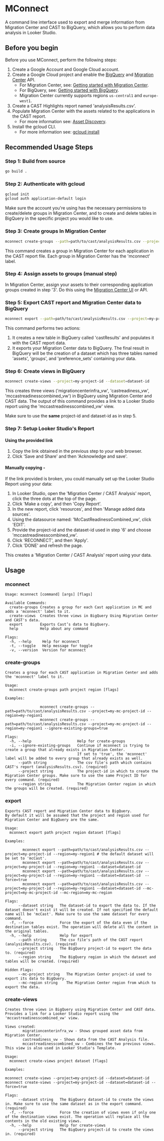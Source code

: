 # MConnect

A command line interface used to export and merge information from Migration Center and CAST to BigQuery, which allows you to perform data analysis in Looker Studio.

## Before you begin
Before you use MConnect, perform the following steps:

1. Create a Google Account and Google Cloud account.
2. Create a Google Cloud project and enable the [BigQuery](https://pantheon.corp.google.com/apis/library/bigquery.googleapis.com) and [Migration Center](https://pantheon.corp.google.com/apis/library/migrationcenter.googleapis.com) API.
    * For Migration Center, see: [Getting started with Migration Center](https://cloud.google.com/migration-center/docs/get-started-with-migration-center).
    * For BigQuery, see: [Getting started with BigQuery](https://support.google.com/cloud/answer/6255052?hl=en#zippy=%2Cget-started).
    * Migration Center currently supports regions `us-central1` and `europe-west1`.
3. Create a CAST Highlights report named 'analysisResults.csv'.
4. Populate Migration Center with the assets related to the applications in the CAST report.
    * For more information see: [Asset Discovery](https://cloud.google.com/migration-center/docs/start-asset-discovery).
5. Install the gcloud CLI.
    * For more information see: [gcloud install](https://cloud.google.com/sdk/docs/install)


## Recommended Usage Steps

### Step 1: Build from source

```sh
go build .
```

### Step 2: Authenticate with gcloud

```sh
gcloud init
gcloud auth application-default login
``` 
Make sure the account you're using has the necessary permissions to create/delete groups in Migration Center, and to create and delete tables in BigQuery in the specific project you would like to use.

### Step 3: Create groups In Migration Center

```sh
mconnect create-groups --path=path/to/cast/analysisResults.csv --project=my-project-id --region=my-region1
``` 

This command creates a group in Migration Center for each application in the CAST report file. Each group in Migration Center has the 'mconnect' label.

### Step 4: Assign assets to groups (**manual step**)

In Migration Center, assign your assets to their corresponding application groups created in step '3'. Do this using the [Migration Center UI](https://cloud.google.com/migration-center/docs/create-groups#add_and_remove_assets_from_a_group) or API.

### Step 5: Export CAST report and Migration Center data to BigQuery

```sh
mconnect export --path=path/to/cast/analysisResults.csv --project=my-project-id --region=my-region1 --dataset=dataset-id 
``` 

This command performs two actions:

1. It creates a new table in BigQuery called 'castResults' and populates it with the CAST report data.
2. It exports your Migration Center data to BigQuery. The final result in BigQuery will be the creation of a dataset which has three tables named 'assets', 'groups', and 'preference_sets' containing your data.

### Step 6: Create views in BigQuery

```sh
mconnect create-views --project=my-project-id --dataset=dataset-id
``` 
This creates three views ('migrationcenterinfra_vw', 'castreadiness_vw', 'mccastreadinesscombined_vw') in BigQuery using Migration Center and CAST data.
The output of this command provides a link to a Looker Studio report using the 'mccastreadinesscombined_vw' view.

Make sure to use the **same** project-id and dataset-id as in step 5.

### Step 7: Setup Looker Studio's Report

#### Using the provided link

1. Copy the link obtained in the previous step to your web browser.
2. Click 'Save and Share' and then 'Acknowledge and save'.

#### Manually copying -

If the link provided is broken, you could manually set up the Looker Studio Report using your data:

1. In Looker Studio, open the 'Migration Center / CAST Analysis' report, click the three dots at the top of the page.
2. Click 'Make a copy', and then 'Copy Report'.
3. In the new report, click 'resources', and then 'Manage added data sources'.
4. Using the datasource named: 'McCastReadinessCombined_vw', click 'EDIT'.
5. Provide the project-id and the dataset-id used in step '6' and choose 'mccastreadinesscombined_vw'.
6. Click 'RECONNECT', and then 'Apply'.
7. Click 'DONE' and refresh the page.

This creates a 'Migration Center / CAST Analysis' report using your data.

## Usage

### mconnect

```text 
Usage: mconnect [command] [args] [flags]

Available Commands:
  create-groups Creates a group for each Cast application in MC and adds a 'mconnect' label to it.
  create-views  Creates three views in BigQuery Using Migration Center and CAST's data.
  export        Exports Cast’s data to BigQuery.
  help          Help about any command

Flags:
  -h, --help     Help for mconnect
  -t, --toggle   Help message for toggle
  -v, --version  Version for mconnect

```

### create-groups

```text
Creates a group for each CAST application in Migration Center and adds the 'mconnect' label to it.

Usage:
  mconnect create-groups path project region [flags]

Examples:

                mconnect create-groups --path=path/to/cast/analysisResults.csv --project=my-mc-project-id --region=my-region1
                mconnect create-groups --path=path/to/cast/analysisResults.csv --project=my-mc-project-id --region=my-region1 --ignore-existing-groups=true

Flags:
  -h, --help                     Help for create-groups
  -i, --ignore-existing-groups   Continue if mconnect is trying to create a group that already exists in Migration Center.
                                 If set to 'true', the 'mconnect' label will be added to every group that already exists as well.
      --path string              The csv file's path which contains CAST's report (analysisResults.csv). (required)
      --project string           The project-id in which to create the Migration Center groups. Make sure to use the same Project ID for every command. (required)
      --region string            The Migration Center region in which the groups will be created. (required)

```

### export

```text
Exports CAST report and Migration Center data to BigQuery.
By default it will be assumed that the project and region used for Migration Center and BigQuery are the same.

Usage:
  mconnect export path project region dataset [flags]

Examples:

        mconnect export --path=path/to/cast/analysisResults.csv --project=my-project-id --region=my-region1 # the default dataset will be set to 'mcCast'.
        mconnect export --path=path/to/cast/analysisResults.csv --project=my-project-id --region=my-region1 --dataset=dataset-id 
        mconnect export --path=path/to/cast/analysisResults.csv --project=my-project-id --region=my-region1 --dataset=dataset-id  --force=true
        mconnect export --path=path/to/cast/analysisResults.csv --project=my-project-id --region=my-region1 --dataset=dataset-id --mc-project=my-mc-project-id --mc-region=my-mc-region

Flags:
      --dataset string   The dataset-id to export the data to. If the dataset doesn't exist it will be created. If not specified the default name will be 'mcCast'. Make sure to use the same dataset for every command.
  -f, --force            Force the export of the data even if the destination tables exist. The operation will delete all the content in the original tables.
  -h, --help             Help for export
      --path string      The csv file's path of the CAST report (analysisResults.csv). (required)
      --project string   The BigQuery project-id to export the data to. (required)
      --region string    The BigQuery region in which the dataset and tables will be created. (required)

Hidden Flags:
      --mc-project string	The Migration Center project-id used to export its data to BigQuery.
      --mc-region string	The Migration Center region from which to export the data.

```



### create-views

```text
Creates three views in BigQuery using Migration Center and CAST data.
Provides a link for a Looker Studio report using the 'mccastreadinesscombined_vw' view.

Views created:
        migrationcenterinfra_vw - Shows grouped asset data from Migration Center.
        castreadiness_vw - Shows data from the CAST Analysis file.
        mccastreadinesscombined_vw - Combines the two previous views. This view is also used in Looker Studio's Template.

Usage:
  mconnect create-views project dataset [flags]

Examples:

mconnect create-views --project=my-project-id --dataset=dataset-id
mconnect create-views --project=my-project-id --dataset=dataset-id --force=true

Flags:
      --dataset string   The BigQuery dataset-id to create the views in. Make sure to use the same dataset as in the export command. (required)
  -f, --force            Force the creation of views even if only one of the destination views exist. The operation will replace all the contents in the old existing views.
  -h, --help             Help for create-views
      --project string   The BigQuery project-id to create the views in. (required)

```




